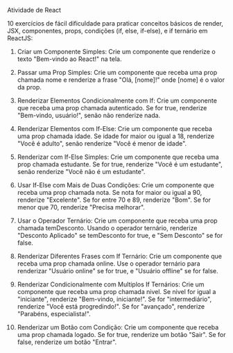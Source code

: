 Atividade de React

10 exercícios de fácil dificuldade para praticar conceitos básicos de render, JSX, componentes, props, condições (if, else, if-else), e if ternário em ReactJS: 

 

1) Criar um Componente Simples: 
Crie um componente que renderize o texto "Bem-vindo ao React!" na tela. 

 

2) Passar uma Prop Simples: 
Crie um componente que receba uma prop chamada nome e renderize a frase "Olá, [nome]!" onde [nome] é o valor da prop. 

 

3) Renderizar Elementos Condicionalmente com If: 
Crie um componente que receba uma prop chamada autenticado. Se for true, renderize "Bem-vindo, usuário!", senão não renderize nada. 

 

4) Renderizar Elementos com If-Else: 
Crie um componente que receba uma prop chamada idade. Se idade for maior ou igual a 18, renderize "Você é adulto", senão renderize "Você é menor de idade". 

 

5) Renderizar com If-Else Simples: 
Crie um componente que receba uma prop chamada estudante. Se for true, renderize "Você é um estudante", senão renderize "Você não é um estudante". 

 

6) Usar If-Else com Mais de Duas Condições: 
Crie um componente que receba uma prop chamada nota. Se nota for maior ou igual a 90, renderize "Excelente". Se for entre 70 e 89, renderize "Bom". Se for menor que 70, renderize "Precisa melhorar". 

 

7) Usar o Operador Ternário: 
Crie um componente que receba uma prop chamada temDesconto. Usando o operador ternário, renderize "Desconto Aplicado" se temDesconto for true, e "Sem Desconto" se for false. 

 

8) Renderizar Diferentes Frases com If Ternário: 
Crie um componente que receba uma prop chamada online. Use o operador ternário para renderizar "Usuário online" se for true, e "Usuário offline" se for false. 


9) Renderizar Condicionalmente com Multiplos If Ternários: 
Crie um componente que receba uma prop chamada nivel. Se nivel for igual a "iniciante", renderize "Bem-vindo, iniciante!". Se for "intermediário", renderize "Você está progredindo!". Se for "avançado", renderize "Parabéns, especialista!". 

 

10) Renderizar um Botão com Condição: 
Crie um componente que receba uma prop chamada logado. Se for true, renderize um botão "Sair". Se for false, renderize um botão "Entrar".
